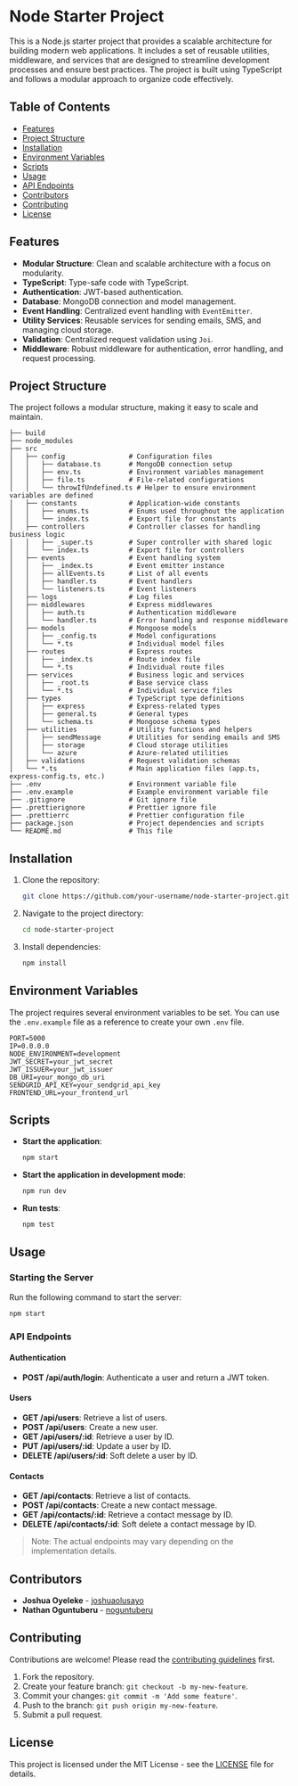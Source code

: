 # Node Starter Project

This is a Node.js starter project that provides a scalable architecture for building modern web applications. It includes a set of reusable utilities, middleware, and services that are designed to streamline development processes and ensure best practices. The project is built using TypeScript and follows a modular approach to organize code effectively.

## Table of Contents

- [Features](#features)
- [Project Structure](#project-structure)
- [Installation](#installation)
- [Environment Variables](#environment-variables)
- [Scripts](#scripts)
- [Usage](#usage)
- [API Endpoints](#api-endpoints)
- [Contributors](#contributors)
- [Contributing](#contributing)
- [License](#license)

## Features

- **Modular Structure**: Clean and scalable architecture with a focus on modularity.
- **TypeScript**: Type-safe code with TypeScript.
- **Authentication**: JWT-based authentication.
- **Database**: MongoDB connection and model management.
- **Event Handling**: Centralized event handling with `EventEmitter`.
- **Utility Services**: Reusable services for sending emails, SMS, and managing cloud storage.
- **Validation**: Centralized request validation using `Joi`.
- **Middleware**: Robust middleware for authentication, error handling, and request processing.

## Project Structure

The project follows a modular structure, making it easy to scale and maintain.

```plaintext
├── build
├── node_modules
├── src
│   ├── config                # Configuration files
│   │   ├── database.ts       # MongoDB connection setup
│   │   ├── env.ts            # Environment variables management
│   │   ├── file.ts           # File-related configurations
│   │   └── throwIfUndefined.ts # Helper to ensure environment variables are defined
│   ├── constants             # Application-wide constants
│   │   ├── enums.ts          # Enums used throughout the application
│   │   └── index.ts          # Export file for constants
│   ├── controllers           # Controller classes for handling business logic
│   │   ├── _super.ts         # Super controller with shared logic
│   │   └── index.ts          # Export file for controllers
│   ├── events                # Event handling system
│   │   ├── _index.ts         # Event emitter instance
│   │   ├── allEvents.ts      # List of all events
│   │   ├── handler.ts        # Event handlers
│   │   └── listeners.ts      # Event listeners
│   ├── logs                  # Log files
│   ├── middlewares           # Express middlewares
│   │   ├── auth.ts           # Authentication middleware
│   │   └── handler.ts        # Error handling and response middleware
│   ├── models                # Mongoose models
│   │   ├── _config.ts        # Model configurations
│   │   └── *.ts              # Individual model files
│   ├── routes                # Express routes
│   │   ├── _index.ts         # Route index file
│   │   └── *.ts              # Individual route files
│   ├── services              # Business logic and services
│   │   ├── _root.ts          # Base service class
│   │   └── *.ts              # Individual service files
│   ├── types                 # TypeScript type definitions
│   │   ├── express           # Express-related types
│   │   ├── general.ts        # General types
│   │   └── schema.ts         # Mongoose schema types
│   ├── utilities             # Utility functions and helpers
│   │   ├── sendMessage       # Utilities for sending emails and SMS
│   │   ├── storage           # Cloud storage utilities
│   │   └── azure             # Azure-related utilities
│   ├── validations           # Request validation schemas
│   └── *.ts                  # Main application files (app.ts, express-config.ts, etc.)
├── .env                      # Environment variable file
├── .env.example              # Example environment variable file
├── .gitignore                # Git ignore file
├── .prettierignore           # Prettier ignore file
├── .prettierrc               # Prettier configuration file
├── package.json              # Project dependencies and scripts
└── README.md                 # This file
```

## Installation

1. Clone the repository:

   ```bash
   git clone https://github.com/your-username/node-starter-project.git
   ```

2. Navigate to the project directory:

   ```bash
   cd node-starter-project
   ```

3. Install dependencies:

   ```bash
   npm install
   ```

## Environment Variables

The project requires several environment variables to be set. You can use the `.env.example` file as a reference to create your own `.env` file.

```plaintext
PORT=5000
IP=0.0.0.0
NODE_ENVIRONMENT=development
JWT_SECRET=your_jwt_secret
JWT_ISSUER=your_jwt_issuer
DB_URI=your_mongo_db_uri
SENDGRID_API_KEY=your_sendgrid_api_key
FRONTEND_URL=your_frontend_url
```

## Scripts

- **Start the application**:

  ```bash
  npm start
  ```

- **Start the application in development mode**:

  ```bash
  npm run dev
  ```

- **Run tests**:

  ```bash
  npm test
  ```

## Usage

### Starting the Server

Run the following command to start the server:

```bash
npm start
```

### API Endpoints

#### Authentication

- **POST /api/auth/login**: Authenticate a user and return a JWT token.

#### Users

- **GET /api/users**: Retrieve a list of users.
- **POST /api/users**: Create a new user.
- **GET /api/users/:id**: Retrieve a user by ID.
- **PUT /api/users/:id**: Update a user by ID.
- **DELETE /api/users/:id**: Soft delete a user by ID.

#### Contacts

- **GET /api/contacts**: Retrieve a list of contacts.
- **POST /api/contacts**: Create a new contact message.
- **GET /api/contacts/:id**: Retrieve a contact message by ID.
- **DELETE /api/contacts/:id**: Soft delete a contact message by ID.

> Note: The actual endpoints may vary depending on the implementation details.

## Contributors

- **Joshua Oyeleke** - [joshuaolusayo](https://github.com/joshuaolusayo)
- **Nathan Oguntuberu** - [noguntuberu](https://github.com/noguntuberu)

## Contributing

Contributions are welcome! Please read the [contributing guidelines](CONTRIBUTING.md) first.

1. Fork the repository.
2. Create your feature branch: `git checkout -b my-new-feature`.
3. Commit your changes: `git commit -m 'Add some feature'`.
4. Push to the branch: `git push origin my-new-feature`.
5. Submit a pull request.

## License

This project is licensed under the MIT License - see the [LICENSE](LICENSE) file for details.
